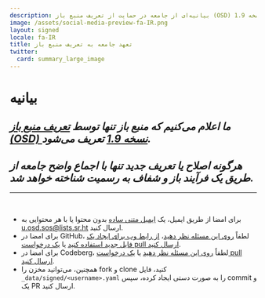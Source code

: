 ```yaml
---
description: بیانیه‌ای از جامعه در حمایت از تعریف منبع باز (OSD) نسخه 1.9
image: /assets/social-media-preview-fa-IR.png
layout: signed
locale: fa-IR
title: تعهد جامعه به تعریف منبع باز
twitter:
  card: summary_large_image
---
```

# **بیانیه**

## *ما اعلام می‌کنیم که منبع باز تنها توسط [تعریف منبع باز (OSD) نسخه 1.9](https://opensourcedefinition.org/) تعریف می‌شود.*

## *هرگونه اصلاح یا تعریف جدید تنها با اجماع واضح جامعه از طریق یک فرآیند باز و شفاف به رسمیت شناخته خواهد شد.*

---
<br>

- برای امضا از طریق ایمیل، یک [ایمیل متنی ساده](https://useplaintext.email/) بدون محتوا یا با هر محتوایی به [u.osd.sos@lists.sr.ht](mailto:u.osd.sos@lists.sr.ht) ارسال کنید.
- برای امضا در GitHub، لطفاً [روی این مسئله نظر دهید](https://github.com/OpenSourceDefinition/sos/issues/1)، [از رابط وب برای ایجاد یک فایل جدید استفاده کنید](https://github.com/OpenSourceDefinition/sos/new/main/_data/signed) یا [یک درخواست pull ارسال کنید](https://github.com/OpenSourceDefinition/sos/pulls).
- برای امضا در Codeberg، لطفاً [روی این مسئله نظر دهید](https://codeberg.org/osd/sos/issues/1) یا [یک درخواست pull ارسال کنید](https://codeberg.org/osd/sos/pulls).
- همچنین، می‌توانید مخزن را fork و clone کنید، فایل `_data/signed/<username>.yaml` را به صورت دستی ایجاد کرده، سپس commit و یک PR ارسال کنید.